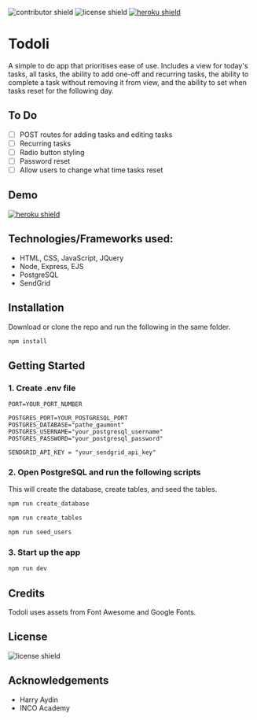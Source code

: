 ![contributor shield](https://img.shields.io/badge/Contributors-1-%23c24d89?style=for-the-badge)
![license shield](https://img.shields.io/badge/License-MIT-green?style=for-the-badge)
[![heroku shield](https://img.shields.io/badge/Heroku-todoli--app-%2358488a?style=for-the-badge)](https://todoli-app.herokuapp.com/)

# Todoli

A simple to do app that prioritises ease of use. Includes a view for today's tasks, all tasks, the ability to add one-off and recurring tasks, the ability to complete a task without removing it from view, and the ability to set when tasks reset for the following day.

## To Do
- [ ] POST routes for adding tasks and editing tasks
- [ ] Recurring tasks
- [ ] Radio button styling
- [ ] Password reset
- [ ] Allow users to change what time tasks reset

## Demo 
[![heroku shield](https://img.shields.io/badge/Heroku-todoli--app-%2358488a?style=for-the-badge)](https://todoli-app.herokuapp.com/)

## Technologies/Frameworks used:

- HTML, CSS, JavaScript, JQuery
- Node, Express, EJS
- PostgreSQL
- SendGrid

## Installation

Download or clone the repo and run the following in the same folder.

```zsh
npm install
```

## Getting Started

### 1. Create .env file

```
PORT=YOUR_PORT_NUMBER

POSTGRES_PORT=YOUR_POSTGRESQL_PORT
POSTGRES_DATABASE="pathe_gaumont"
POSTGRES_USERNAME="your_postgresql_username"
POSTGRES_PASSWORD="your_postgresql_password"

SENDGRID_API_KEY = "your_sendgrid_api_key"
```

### 2. Open PostgreSQL and run the following scripts

This will create the database, create tables, and seed the tables.

```zsh
npm run create_database
```

```zsh
npm run create_tables
```

```zsh
npm run seed_users
```

### 3. Start up the app

```zsh
npm run dev
```

## Credits
Todoli uses assets from Font Awesome and Google Fonts.

## License 
![license shield](https://img.shields.io/badge/License-MIT-green?style=for-the-badge)

## Acknowledgements

- Harry Aydin
- INCO Academy
